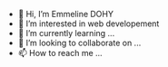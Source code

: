 - 👋 Hi, I’m Emmeline DOHY
- 👀 I’m interested in web developement
- 🌱 I’m currently learning ...
- 💞️ I’m looking to collaborate on ...
- 📫 How to reach me ...

<!---
EmmelineD/EmmelineD is a ✨ special ✨ repository because its `README.md` (this file) appears on your GitHub profile.
You can click the Preview link to take a look at your changes.
--->
